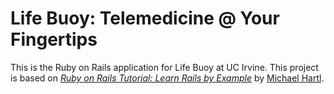 # Life Buoy: Telemedicine @ Your Fingertips

This is the Ruby on Rails application for Life Buoy at UC Irvine. This project is based on [*Ruby on Rails Tutorial: Learn Rails by Example*](http://railstutorial.org/)
by [Michael Hartl](http://michaelhartl.com/).